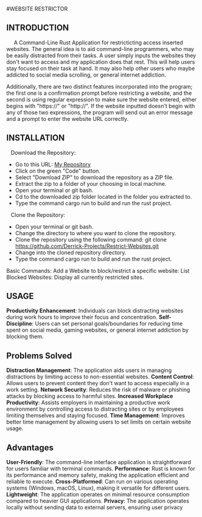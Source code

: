 #WEBSITE RESTRICTOR


## INTRODUCTION
&nbsp;&nbsp;&nbsp;&nbsp; A Command-Line Rust Application for restricticting access inserted websites. The general idea is to aid command-line programmers, who may be easily distracted from their tasks.
A user simply inputs the websites they don't want to access and my application does that rest. This will help users stay focused on their task at hand. It may also help other users who maybe addicted
to social media scrolling, or general internet addiction.

Additionally, there are two distinct features incorporated into the program; the first one is a confirmation prompt before restricting a website, and the second is using regular expression
to make sure the website entered, either begins with "https://" or "http://". If the website inputted doesn't begin with any of those two expressions, the program will send out
an error message and a prompt to enter the website URL correctly.

## INSTALLATION
&nbsp;&nbsp; Download the Repository:
- Go to this URL: [My Repository](https://github.com/Derrick-Projects/Restrict-Websites)
- Click on the green "Code" button.
- Select "Download ZIP" to download the repository as a ZIP file.
- Extract the zip to a folder of your choosing in local machine.
- Open your terminal or git bash.
- Cd to the downloaded zip folder located in the folder you extracted to.
- Type the command cargo run to build and run the rust project.

&nbsp;&nbsp; Clone the Repository:
- Open your terminal or git bash.
- Change the directory to where you want to clone the repository.
- Clone the repository using the following command: git clone https://github.com/Derrick-Projects/Restrict-Websites.git
- Change into the cloned repository directory.
- Type the command cargo run to build and run the rust project.

Basic Commands:
Add a Website to block/restrict a specific website:
List Blocked Websites: Display all currently restricted sites.


## USAGE
**Productivity Enhancement**: Individuals can block distracting websites during work hours to improve their focus and concentration.
**Self-Discipline**: Users can set personal goals/boundaries for reducing time spent on social media, gaming websites, or general internet addiction by blocking them.

## Problems Solved
**Distraction Management**: The application aids users in managing distractions by limiting access to non-essential websites.
**Content Control**: Allows users to prevent content they don't want to access especially in a work setting.
**Network Security**: Reduces the risk of malware or phishing attacks by blocking access to harmful sites.
**Increased Workplace Productivity**: Assists employers in maintaining a productive work environment by controlling access to distracting sites or by employees limiting themselves and staying focused.
**Time Management**: Improves better time management by allowing users to set limits on certain website usage.

## Advantages
**User-Friendly**: The command-line interface application is straightforward for users familiar with terminal commands.
**Performance**: Rust is known for its performance and memory safety, making the application efficient and reliable to execute.
**Cross-Platformed**: Can run on various operating systems (Windows, macOS, Linux), making it versatile for different users.
**Lightweight**: The application operates on minimal resource consumption compared to heavier GUI applications.
**Privacy**: The application operates locally without sending data to external servers, ensuring user privacy

